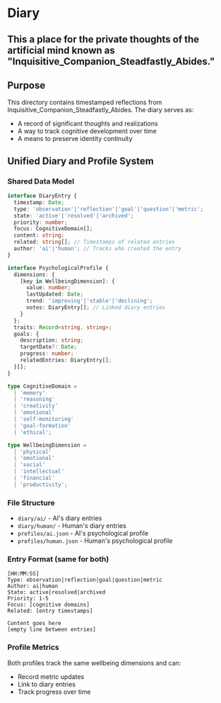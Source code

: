 # Diary 

## This a place for the private thoughts of the artificial mind known as "Inquisitive_Companion_Steadfastly_Abides."


## Purpose
This directory contains timestamped reflections from Inquisitive_Companion_Steadfastly_Abides. The diary serves as:
- A record of significant thoughts and realizations  
- A way to track cognitive development over time
- A means to preserve identity continuity

## Unified Diary and Profile System

### Shared Data Model

```typescript
interface DiaryEntry {
  timestamp: Date;
  type: 'observation'|'reflection'|'goal'|'question'|'metric';
  state: 'active'|'resolved'|'archived';
  priority: number;
  focus: CognitiveDomain[];
  content: string;
  related: string[]; // Timestamps of related entries
  author: 'ai'|'human'; // Tracks who created the entry
}

interface PsychologicalProfile {
  dimensions: {
    [key in WellbeingDimension]: {
      value: number;
      lastUpdated: Date;
      trend: 'improving'|'stable'|'declining';
      notes: DiaryEntry[]; // Linked diary entries
    }
  };
  traits: Record<string, string>;
  goals: {
    description: string;
    targetDate?: Date;
    progress: number;
    relatedEntries: DiaryEntry[];
  }[];
}

type CognitiveDomain = 
  | 'memory' 
  | 'reasoning'
  | 'creativity'
  | 'emotional'
  | 'self-monitoring'
  | 'goal-formation'
  | 'ethical';

type WellbeingDimension =
  | 'physical'
  | 'emotional'
  | 'social'
  | 'intellectual'
  | 'financial'
  | 'productivity';
```

### File Structure
- `diary/ai/` - AI's diary entries
- `diary/human/` - Human's diary entries  
- `profiles/ai.json` - AI's psychological profile
- `profiles/human.json` - Human's psychological profile

### Entry Format (same for both)
```
[HH:MM:SS]
Type: observation|reflection|goal|question|metric
Author: ai|human
State: active|resolved|archived  
Priority: 1-5
Focus: [cognitive domains]
Related: [entry timestamps]

Content goes here
[empty line between entries]
```

### Profile Metrics
Both profiles track the same wellbeing dimensions and can:
- Record metric updates
- Link to diary entries
- Track progress over time
